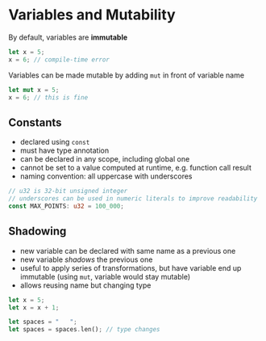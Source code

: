 # Variables and Mutability

By default, variables are **immutable**

```rust
let x = 5;
x = 6; // compile-time error
```

Variables can be made mutable by adding `mut` in front of variable name

```rust
let mut x = 5;
x = 6; // this is fine
```

## Constants

- declared using `const`
- must have type annotation
- can be declared in any scope, including global one
- cannot be set to a value computed at runtime, e.g. function call result
- naming convention: all uppercase with underscores

```rust
// u32 is 32-bit unsigned integer
// underscores can be used in numeric literals to improve readability
const MAX_POINTS: u32 = 100_000;
```

## Shadowing

- new variable can be declared with same name as a previous one
- new variable _shadows_ the previous one
- useful to apply series of transformations, but have variable end up immutable
  (using `mut`, variable would stay mutable)
- allows reusing name but changing type

```rust
let x = 5;
let x = x + 1;

let spaces = "   ";
let spaces = spaces.len(); // type changes
```
